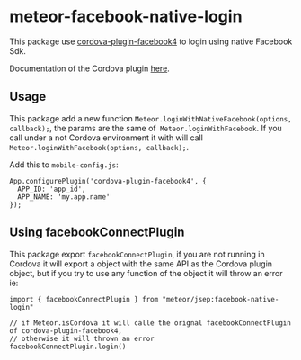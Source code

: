 # meteor-facebook-native-login
This package use [cordova-plugin-facebook4](https://github.com/jeduan/cordova-plugin-facebook4) to
login using native Facebook Sdk.

Documentation of the Cordova plugin [here](https://github.com/jeduan/cordova-plugin-facebook4).

## Usage

This package add a new function `Meteor.loginWithNativeFacebook(options, callback);`, the params are the same of`
Meteor.loginWithFacebook`. If you call under a not Cordova
environment it with will call `Meteor.loginWithFacebook(options, callback);`.

Add this to `mobile-config.js`:
```
App.configurePlugin('cordova-plugin-facebook4', {
  APP_ID: 'app_id',
  APP_NAME: 'my.app.name'
});
```

## Using facebookConnectPlugin
This package export `facebookConnectPlugin`, if you are not running in Cordova it will export a object with the same
API as the Cordova plugin object, but if you try to use any function of the object it will throw an error ie:
```
import { facebookConnectPlugin } from "meteor/jsep:facebook-native-login"

// if Meteor.isCordova it will calle the orignal facebookConnectPlugin of cordova-plugin-facebook4,
// otherwise it will thrown an error
facebookConnectPlugin.login()

```
